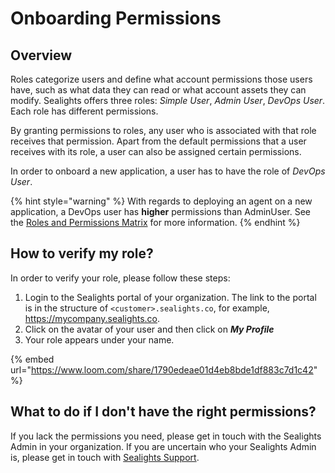 # Onboarding Permissions

## Overview

Roles categorize users and define what account permissions those users have, such as what data they can read or what account assets they can modify. Sealights offers three roles: _Simple User_, _Admin User_, _DevOps User_. Each role has different permissions.

By granting permissions to roles, any user who is associated with that role receives that permission. Apart from the default permissions that a user receives with its role, a user can also be assigned certain permissions.

In order to onboard a new application, a user has to have the role of _DevOps User_.

{% hint style="warning" %}
With regards to deploying an agent on a new application, a DevOps user has **higher** permissions than AdminUser. See the [Roles and Permissions Matrix](roles-and-permissions-matrix.md) for more information. &#x20;
{% endhint %}

## How to verify my role?

In order to verify your role, please follow these steps:

1. Login to the Sealights portal of your organization. The link to the portal is in the structure of `<customer>.sealights.co`, for example, https://mycompany.sealights.co.
2. Click on the avatar of your user and then click on _**My Profile**_
3. Your role appears under your name.

{% embed url="https://www.loom.com/share/1790edeae01d4eb8bde1df883c7d1c42" %}

## What to do if I don't have the right permissions?

If you lack the permissions you need, please get in touch with the Sealights Admin in your organization. If you are uncertain who your Sealights Admin is, please get in touch with [Sealights Support](mailto:support@sealights.io).
